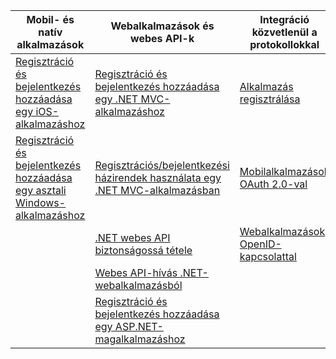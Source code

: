 | Mobil- és natív alkalmazások | Webalkalmazások és webes API-k | Integráció közvetlenül a protokollokkal |
| ----------------------- | ------------------------------- | --------------------- |
| [Regisztráció és bejelentkezés hozzáadása egy iOS-alkalmazáshoz](active-directory-b2c-devquickstarts-ios.md) | [Regisztráció és bejelentkezés hozzáadása egy .NET MVC-alkalmazáshoz](active-directory-b2c-devquickstarts-web-dotnet.md) | [Alkalmazás regisztrálása](active-directory-b2c-app-registration.md) |
| [Regisztráció és bejelentkezés hozzáadása egy asztali Windows-alkalmazáshoz](active-directory-b2c-devquickstarts-native-dotnet.md) | [Regisztrációs/bejelentkezési házirendek használata egy .NET MVC-alkalmazásban](active-directory-b2c-devquickstarts-web-dotnet-susi.md) | [Mobilalkalmazások OAuth 2.0-val](active-directory-b2c-reference-oauth-code.md) |
|  | [.NET webes API biztonságossá tétele](active-directory-b2c-devquickstarts-api-dotnet.md) | [Webalkalmazások OpenID-kapcsolattal](active-directory-b2c-reference-oidc.md) |
|  | [Webes API-hívás .NET-webalkalmazásból](active-directory-b2c-devquickstarts-web-api-dotnet.md) |  |
| | [Regisztráció és bejelentkezés hozzáadása egy ASP.NET-magalkalmazáshoz](https://github.com/azure-samples/active-directory-dotnet-webapp-openidconnect-aspnetcore-b2c) | |

<!--HONumber=Sep16_HO4-->


